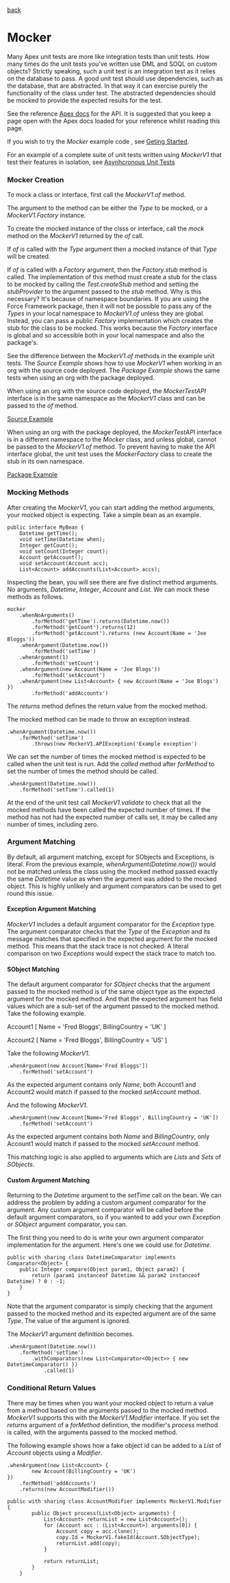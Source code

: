 [back](../../README.md)
# Mocker
Many Apex unit tests are more like integration tests than unit tests. How many times do the unit tests you've 
written use DML and SOQL on custom objects? Strictly speaking, such a unit test is an integration test as it
relies on the database to pass. A good unit test should use dependencies, such as the database, that are
abstracted. In that way it can exercise purely the functionality of the class under test. The abstracted
dependencies should be mocked to provide the expected results for the test.

See the reference [Apex docs](SfApexDocs/mockerv1.html) for the API. It is suggested that you keep a page open
with the Apex docs loaded for your reference whilst reading this page.

If you wish to try the _Mocker_ example code , see [Geting Started](../../GETTINGSTARTED.md).

For an example of a complete suite of unit tests written using _MockerV1_ that test their features in isolation, see
[Asynhcronous Unit Tests](https://github.com/markbrennand/force-frameworks/tree/gh-pages/source/asynchronous/tests)

### Mocker Creation
To mock a class or interface, first call the _MockerV1.of_ method.

The argument to the method can be either the _Type_ to be mocked, or a _MockerV1.Factory_ instance.

To create the mocked instance of the clsss or interface, call the _mock_ method on the _MockerV1_ returned
by the _of_ call.

If _of_ is called with the _Type_ argument then a mocked instance of that _Type_ will be created.

If _of_ is called with a _Factory_ argument, then the _Factory.stub_ method is called. The implementation of
this method must create a stub for the class to be mocked by calling the _Test.createStub_ method and
setting the _stubProvider_ to the argument passed to the _stub_ method. Why is this necessary? It's because
of namespace boundaries. If you are using the Force Framework package, then it will not be possible to pass
any of the _Types_ in your local namespace to _MockerV1.of_ unless they are global. Instead, you can pass a public
_Factory_ implementation which creates the stub for the class to be mocked. This works because the _Factory_
interface is global and so accessible both in your local namespace and also the package's.

See the difference between the _MockerV1.of_ methods in the example unit tests. The _Source Example_ shows how
to use _MockerV1_ when working in an org with the source code deployed. The _Package Example_ shows the same tests
when using an org with the package deployed.

When using an org with the source code deployed, the _MockerTestAPI_ interface is in the same namespace
as the _MockerV1_ class and can be passed to the _of_ method.

[Source Example](https://github.com/markbrennand/force-frameworks/tree/gh-pages/example/mocker/tests/MockerAPITests.cls)

When using an org with the package deployed, the _MockerTestAPI_ interface is in a different namespace
to the _Mocker_ class, and unless global, cannot be passed to the _MockerV1.of_ method. To prevent having
to make the API interface global, the unit test uses the _MockerFactory_ class to create the stub in
its own namespace.

[Package Example](https://github.com/markbrennand/force-frameworks/tree/gh-pages/example.pkg/mocker/tests/MockerAPITests.cls)

### Mocking Methods
After creating the _MockerV1_, you can start adding the method arguments, your mocked object is expecting. Take a simple
bean as an example.
```
public interface MyBean {
    Datetime getTime();
    void setTime(Datetime when);
    Integer getCount();
    void setCount(Integer count);
    Account getAccount();
    void setAccount(Account acc);
    List<Account> addAccounts(List<Account> accs);
```

Inspecting the bean, you will see there are five distinct method arguments. No arguments, _Datetime_, _Integer_,
_Account_ and _List<Account>_. We can mock these methods as follows.
```
mocker
    .whenNoArguments()
        .forMethod('getTime').returns(Datetime.now())
        .forMethod('getCount').returns(12)
        .forMethod('getAccount').returns (new Account(Name = 'Joe Bloggs'))
    .whenArgument(Datetime.now())
        .forMethod('setTime')
    .whenArgument(1)
        .forMethod('setCount')
    .whenArgument(new Account(Name = 'Joe Blogs'))
        .forMethod('setAccount')
    .whenArgument(new List<Account> { new Account(Name = 'Joe Blogs') })
        .forMethod('addAccounts')
```

The _returns_ method defines the return value from the mocked method.

The mocked method can be made to throw an exception instead.
```
.whenArgument(Datetime.now())
    .forMethod('setTime')
        .throws(new MockerV1.APIException('Example exception')
```

We can set the number of times the mocked method is expected to be called when the unit test is run. Add the
_called_ method after _forMethod_ to set the number of times the method should be called.
```
.whenArgument(Datetime.now())
    .forMethod('setTime').called(1)
```

At the end of the unit test call _MockerV1.validate_ to check that all the mocked methods have been called the
expected number of times. If the method has not had the expected number of calls set, it may be called any number of
times, including zero.

### Argument Matching
By default, all argument matching, except for SObjects and Exceptions, is literal. From the previous example,
_whenArgument(Datetime.now())_ would not be matched unless the class using the mocked method passed exactly
the same _Datetime_ value as when the argument was added to the mocked object. This is highly unlikely and
argument comparators can be used to get round this issue.

#### Exception Argument Matching
_MockerV1_ includes a default argument comparator for the _Exception_ type. The argument comparator checks
that the _Type_ of  the _Exception_ and its message matches that specified in the expected argument for the mocked
method. This  means that the stack trace is not checked. A literal comparison on two _Exceptions_ would expect
the  stack trace to match too.

#### SObject Matching
The default argument comparator for _SObject_ checks that the argument passed to the mocked method is of the same object
type as the expected argument for the mocked method. And that the expected argument has field values which are
a sub-set of the argument passed to the mocked method. Take the following example.

Account1 [ Name = 'Fred Bloggs', BillingCountry = 'UK' ]

Account2 [ Name = 'Fred Bloggs', BillingCountry = 'US' ]

Take the following _MockerV1_.
```
.whenArgument(new Account[Name='Fred Bloggs'])
    .forMethod('setAccount')
```

As the expected argument contains only _Name_, both Account1 and Account2 would match if passed to the
mocked _setAccount_ method.

And the following _MockerV1_.
```
.whenArgument(new Account[Name='Fred Bloggs', BillingCountry = 'UK'])
    .forMethod('setAccount')
```

As the expected argument contains both _Name_ and _BillingCountry_,  only Account1 would match if passed to the
mocked _setAccount_ method.

This matching logic is also applied to arguments which are _Lists_ and _Sets_ of _SObjects_.

#### Custom Argument Matching
Returning to the _Datetime_ argument to the _setTime_ call on the bean. We can address the problem by adding
a custom argument comparator for the argument. Any custom argument comparator will be called before the default 
argument comparators, so if you wanted to add your own _Exception_ or _SObject_ argument comparator, you can.

The first thing you need to do is write your own argument comparator implementation for the argument. Here's
one we could use for _Datetime_.

```
public with sharing class DatetimeComparator implements Comparator<Object> {
    public Integer compare(Object param1, Object param2) {
        return (param1 instanceof Datetime && param2 instanceof Datetime) ? 0 : -1;
    }
}
```

Note that the argument comparator is simply checking that the argument passed to the mocked method and its
expected argument are of the same _Type_. The value of the argument is ignored.

The _MockerV1_ argument definition becomes.
```
.whenArgument(Datetime.now())
    .forMethod('setTime')
        .withComparators(new List<Comparator<Object>> { new DatetimeComparator() })
            .called(1)
```

### Conditional Return Values
There may be times when you want your mocked object to return a value from a method based on the arguments
passed to the mocked method. _MockerV1_ supports this with the _MockerV1.Modifier_ interface. If you set the
_returns_ argument of a _forMethod_ definition, the modifier's _process_ method is called, with the arguments
passed to the mocked method.

The following example shows how a fake object id can be added to a _List_ of _Account_ objects using a _Modifier_.
```
.whenArgument(new List<Account> {
        new Account(BillingCountry = 'UK')
})
    .forMethod('addAccounts')
    .returns(new AccountModifier())

public with sharing class AccountModifier implements MockerV1.Modifier {
        public Object process(List<Object> arguments) {
            List<Account> returnList = new List<Account>();
            for (Account acc : (List<Account>) arguments[0]) {
                Account copy = acc.clone();
                copy.Id = MockerV1.fakeId(Account.SObjectType);
                returnList.add(copy);
            }

            return returnList;
        }
    }
```
